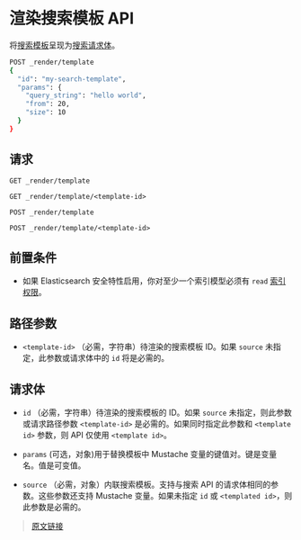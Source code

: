# 渲染搜索模板 API

将[搜索模板](/rest_apis/search_apis/search_template)呈现为[搜索请求体](/rest_apis/search_apis/search)。

```bash
POST _render/template
{
  "id": "my-search-template",
  "params": {
    "query_string": "hello world",
    "from": 20,
    "size": 10
  }
}
```

## 请求

`GET _render/template`

`GET _render/template/<template-id>`

`POST _render/template`

`POST _render/template/<template-id>`

## 前置条件

- 如果 Elasticsearch 安全特性启用，你对至少一个索引模型必须有 `read` [索引权限](/secure_the_elastic_statck/user_authorization/security_privileges#索引权限)。

## 路径参数

- `<template-id>`
  （必需，字符串）待渲染的搜索模板 ID。如果 `source` 未指定，此参数或请求体中的 `id` 将是必需的。

## 请求体

- `id`
  （必需，字符串）待渲染的搜索模板的 ID。如果 `source` 未指定，则此参数或请求路径参数 `<template-id>` 是必需的。如果同时指定此参数和 `<template id>` 参数，则 API 仅使用 `<template id>`。

- `params`
  (可选，对象)用于替换模板中 Mustache 变量的键值对。键是变量名。值是可变值。

- `source`
  （必需，对象）内联搜索模板。支持与搜索 API 的请求体相同的参数。这些参数还支持 Mustache 变量。如果未指定 `id` 或 `<templated id>`，则此参数是必需的。

> [原文链接](https://www.elastic.co/guide/en/elasticsearch/reference/current/render-search-template-api.html)
